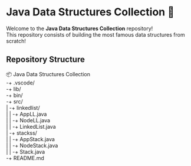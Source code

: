 ﻿# Java Data Structures Collection 🚀

Welcome to the **Java Data Structures Collection** repository!  
This repository consists of building the most famous data structures from scratch!

## Repository Structure
📦 Java Data Structures Collection  
-+ .vscode/  
-+ lib/  
-+ bin/  
-+ src/  
|    -+ linkedlist/  
|    |    -+ AppLL.java  
|    |    -+ NodeLL.java  
|    |    -+ LinkedList.java  
|    -+ stackss/  
|    |    -+ AppStack.java  
|    |    -+ NodeStack.java  
|    |    -+ Stack.java  
-+ README.md  
